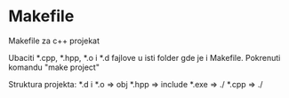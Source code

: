# Makefile
Makefile za c++ projekat

Ubaciti *.cpp, *.hpp, *.o i *.d fajlove u isti folder gde je i Makefile.
Pokrenuti komandu "make project"

Struktura projekta:
  *.d i *.o => obj
  *.hpp => include
  *.exe => ./
  *.cpp => ./
